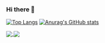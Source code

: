 ### Hi there 👋

[![Top Langs](https://github-readme-stats.vercel.app/api/top-langs/?username=ozanyetkin&hide=dart&langs_count=6&layout=compact)](https://github.com/ozanyetkin/github-readme-stats)
[![Anurag's GitHub stats](https://github-readme-stats.vercel.app/api?username=ozanyetkin)](https://github.com/ozanyetkin/github-readme-stats)

<a href="https://github.com/anuraghazra/convoychat">
  <img align="center" src="https://github-readme-stats.vercel.app/api?username=ozanyetkin" />
</a>

<a href="https://github.com/ozanyetkin/github-readme-stats">
  <img align="center" src="https://github-readme-stats.vercel.app/api/top-langs/?username=ozanyetkin&hide=dart&langs_count=6&layout=compact" />
</a>


<!--
**ozanyetkin/ozanyetkin** is a ✨ _special_ ✨ repository because its `README.md` (this file) appears on your GitHub profile.

Here are some ideas to get you started:

- 🔭 I’m currently working on ...
- 🌱 I’m currently learning ...
- 👯 I’m looking to collaborate on ...
- 🤔 I’m looking for help with ...
- 💬 Ask me about ...
- 📫 How to reach me: ...
- 😄 Pronouns: ...
- ⚡ Fun fact: ...
-->
